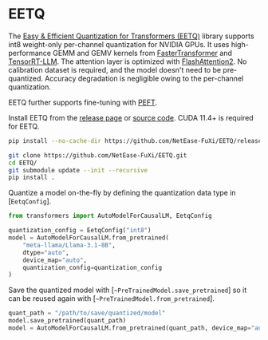 <!--Copyright 2024 The HuggingFace Team. All rights reserved.

Licensed under the Apache License, Version 2.0 (the "License"); you may not use this file except in compliance with
the License. You may obtain a copy of the License at

http://www.apache.org/licenses/LICENSE-2.0

Unless required by applicable law or agreed to in writing, software distributed under the License is distributed on
an "AS IS" BASIS, WITHOUT WARRANTIES OR CONDITIONS OF ANY KIND, either express or implied. See the License for the
specific language governing permissions and limitations under the License.

⚠️ Note that this file is in Markdown but contain specific syntax for our doc-builder (similar to MDX) that may not be
rendered properly in your Markdown viewer.

-->

# EETQ

The [Easy & Efficient Quantization for Transformers (EETQ)](https://github.com/NetEase-FuXi/EETQ) library supports int8 weight-only per-channel quantization for NVIDIA GPUs. It uses high-performance GEMM and GEMV kernels from [FasterTransformer](https://github.com/NVIDIA/FasterTransformer) and [TensorRT-LLM](https://github.com/NVIDIA/TensorRT-LLM). The attention layer is optimized with [FlashAttention2](https://github.com/Dao-AILab/flash-attention). No calibration dataset is required, and the model doesn't need to be pre-quantized. Accuracy degradation is negligible owing to the per-channel quantization.

EETQ further supports fine-tuning with [PEFT](https://huggingface.co/docs/peft).

Install EETQ from the [release page](https://github.com/NetEase-FuXi/EETQ/releases) or [source code](https://github.com/NetEase-FuXi/EETQ). CUDA 11.4+ is required for EETQ.

<hfoptions id="install">
<hfoption id="release page">

```bash
pip install --no-cache-dir https://github.com/NetEase-FuXi/EETQ/releases/download/v1.0.0/EETQ-1.0.0+cu121+torch2.1.2-cp310-cp310-linux_x86_64.whl
```

</hfoption>
<hfoption id="source code">

```bash
git clone https://github.com/NetEase-FuXi/EETQ.git
cd EETQ/
git submodule update --init --recursive
pip install .
```

</hfoption>
</hfoptions>

Quantize a model on-the-fly by defining the quantization data type in [`EetqConfig`].

```py
from transformers import AutoModelForCausalLM, EetqConfig

quantization_config = EetqConfig("int8")
model = AutoModelForCausalLM.from_pretrained(
    "meta-llama/Llama-3.1-8B",
    dtype="auto",
    device_map="auto",
    quantization_config=quantization_config
)
```

Save the quantized model with [`~PreTrainedModel.save_pretrained`] so it can be reused again with [`~PreTrainedModel.from_pretrained`].

```py
quant_path = "/path/to/save/quantized/model"
model.save_pretrained(quant_path)
model = AutoModelForCausalLM.from_pretrained(quant_path, device_map="auto")
```
